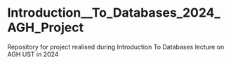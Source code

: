 # Introduction__To_Databases_2024_AGH_Project
Repository for project realised during Introduction To Databases lecture on AGH UST in 2024
